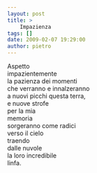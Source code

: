 ```yaml
---
layout: post
title: >
    Impazienza
tags: []
date: 2009-02-07 19:29:00
author: pietro
---
```

Aspetto<br/>impazientemente<br/>la pazienza dei momenti<br/>che verranno e innalzeranno<br/>a nuovi picchi questa terra,<br/>e nuove strofe<br/>per la mia<br/>memoria<br/>sorgeranno come radici<br/>verso il cielo<br/>traendo<br/>dalle nuvole<br/>la loro incredibile<br/>linfa.
